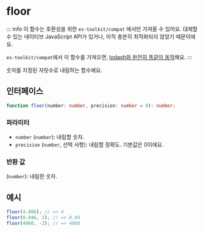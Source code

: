# floor

::: info
이 함수는 호환성을 위한 `es-toolkit/compat` 에서만 가져올 수 있어요. 대체할 수 있는 네이티브 JavaScript API가 있거나, 아직 충분히 최적화되지 않았기 때문이에요.

`es-toolkit/compat`에서 이 함수를 가져오면, [lodash와 완전히 똑같이 동작](../../../compatibility.md)해요.
:::

숫자를 지정된 자릿수로 내림하는 함수예요.

## 인터페이스

```typescript
function floor(number: number, precision: number = 0): number;
```

### 파라미터

- `number` (`number`): 내림할 숫자.
- `precision` (`number`, 선택 사항): 내림할 정확도. 기본값은 0이에요.

### 반환 값

(`number`): 내림한 숫자.

## 예시

```typescript
floor(4.006); // => 4
floor(0.046, 2); // => 0.04
floor(4060, -2); // => 4000
```
